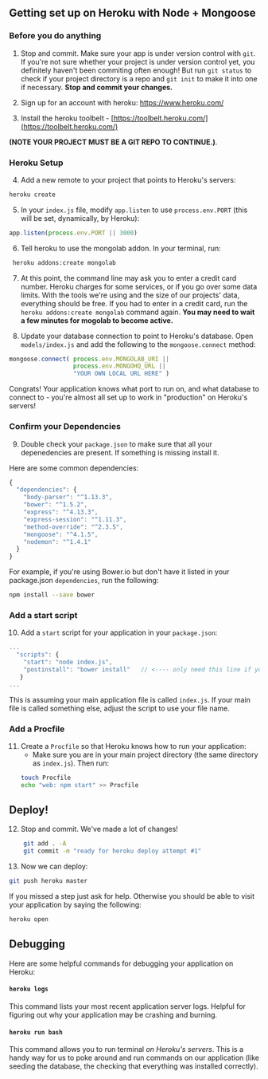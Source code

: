 ## Getting set up on Heroku with Node + Mongoose

### Before you do anything
1) Stop and commit. Make sure your app is under version control with `git`.  If you're not sure whether your project is under version control yet, you definitely haven't been commiting often enough! But run `git status` to check if your project directory is a repo and `git init` to make it into one if necessary. __Stop and commit your changes.__

2) Sign up for an account with heroku: https://www.heroku.com/

3) Install the heroku toolbelt - [https://toolbelt.heroku.com/](https://toolbelt.heroku.com/)

**(NOTE YOUR PROJECT MUST BE A GIT REPO TO CONTINUE.)**.

### Heroku Setup

4) Add a new remote to your project that points to Heroku's servers:

```bash
heroku create
```

5) In your `index.js` file, modify `app.listen` to use `process.env.PORT` (this will be set, dynamically, by Heroku):

```javascript
app.listen(process.env.PORT || 3000)
```

6) Tell heroku to use the mongolab addon. In your terminal, run:

```bash
 heroku addons:create mongolab
```

7) At this point, the command line may ask you to enter a credit card number. Heroku charges for some services, or if you go over some data limits. With the tools we're using and the size of our projects' data, everything should be free.  If you had to enter in a credit card, run the `heroku addons:create mongolab` command again. __You may need to wait a few minutes for mogolab to become active.__

8) Update your database connection to point to Heroku's database. Open `models/index.js` and add the following to the `mongoose.connect` method:

```javascript
mongoose.connect( process.env.MONGOLAB_URI ||
                  process.env.MONGOHQ_URL || 
                  "YOUR OWN LOCAL URL HERE" )
```

Congrats! Your application knows what port to run on, and what database to connect to - you're almost all set up to work in "production" on Heroku's servers!

### Confirm your Dependencies

9) Double check your `package.json` to make sure that all your depenedencies are present. If something is missing install it.

Here are some common dependencies:  
``` javascript
{
  "dependencies": {
    "body-parser": "^1.13.3",
    "bower": "^1.5.2",
    "express": "^4.13.3",
    "express-session": "^1.11.3",
    "method-override": "^2.3.5",
    "mongoose": "^4.1.5",
    "nodemon": "^1.4.1"
  }
}
```

For example, if you're using Bower.io but don't have it listed in your package.json `dependencies`, run the following:

```bash
npm install --save bower
```

### Add a start script
10) Add a `start` script for your application in your `package.json`:

```javascript
...
  "scripts": {
    "start": "node index.js",
    "postinstall": "bower install"   // <---- only need this line if you're using Bower
   }
...
```

This is assuming your main application file is called `index.js`. If your main file is called something else, adjust the script to use your file name.

### Add a Procfile
11) Create a `Procfile` so that Heroku knows how to run your application:
    - Make sure you are in your main project directory (the same directory as `index.js`). Then run:
    ``` bash
    touch Procfile
    echo "web: npm start" >> Procfile
    ```

## Deploy!

12) Stop and commit. We've made a lot of changes!
``` bash
    git add . -A
    git commit -m "ready for heroku deploy attempt #1"
```

13) Now we can deploy:
``` bash
git push heroku master
```

If you missed a step just ask for help. Otherwise you should be able to visit your application by saying the following:

```bash
heroku open
```

## Debugging

Here are some helpful commands for debugging your application on Heroku:

#### `heroku logs`
This command lists your most recent application server logs. Helpful for figuring out why your application may be crashing and burning.

#### `heroku run bash`
This command allows you to run terminal _on Heroku's servers_. This is a handy way for us to poke around and run commands on our application (like seeding the database, the checking that everything was installed correctly).
